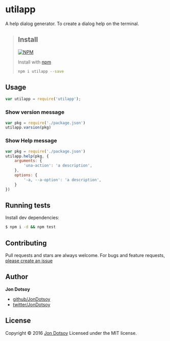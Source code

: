 # utilapp
A help dialog generator. To create a dialog help on the terminal.

> ## Install
>
> [![NPM](https://nodei.co/npm/utilapp.png?mini=true)](https://nodei.co/npm/utilapp/)
>
> Install with [npm](https://www.npmjs.com/)
>
> ```bash
> npm i utilapp --save
> ```

## Usage

```js
var utilapp = require('utilapp');
```

### Show version message

```js
var pkg = require('./package.json')
utilapp.varsion(pkg)
```

### Show Help message

```js
var pkg = require('./package.json')
utilapp.help(pkg, {
	arguments: {
		'una-action': 'a description',
	},
	options: {
		'-a, --a-option': 'a description',
	}
})
```


## Running tests

Install dev dependencies:

```sh
$ npm i -d && npm test
```

## Contributing

Pull requests and stars are always welcome. For bugs and feature requests, [please create an issue](https://github.com/JonDotsoy/utilapp/issues)

## Author

**Jon Dotsoy**

* [github/JonDotsoy](https://github.com/JonDotsoy)
* [twitter/JonDotsoy](http://twitter.com/JonDotsoy)

## License

Copyright © 2016 [Jon Dotsoy](http://jon.soy/)
Licensed under the MIT license.
